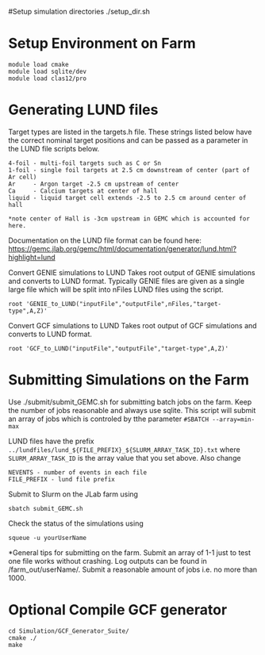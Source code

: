 #Setup simulation directories 
./setup_dir.sh

# Setup Environment on Farm
```
module load cmake
module load sqlite/dev
module load clas12/pro
```

# Generating LUND files
Target types are listed in the targets.h file. These strings listed below have the correct nominal target positions and can be passed as a parameter in the LUND file scripts below.
```
4-foil - multi-foil targets such as C or Sn
1-foil - single foil targets at 2.5 cm downstream of center (part of Ar cell)
Ar     - Argon target -2.5 cm upstream of center
Ca     - Calcium targets at center of hall
liquid - liquid target cell extends -2.5 to 2.5 cm around center of hall

*note center of Hall is -3cm upstream in GEMC which is accounted for here.
```

Documentation on the LUND file format can be found here:
https://gemc.jlab.org/gemc/html/documentation/generator/lund.html?highlight=lund

Convert GENIE simulations to LUND
Takes root output of GENIE simulations and converts to LUND format. Typically GENIE files are given as a single large file which will be split into nFiles LUND files using the script.
```
root 'GENIE_to_LUND("inputFile","outputFile",nFiles,"target-type",A,Z)'
```

Convert GCF simulations to LUND
Takes root output of GCF simulations and converts to LUND format.
```
root 'GCF_to_LUND("inputFile","outputFile","target-type",A,Z)'
```

# Submitting Simulations on the Farm
Use ./submit/submit_GEMC.sh for submitting batch jobs on the farm. Keep the number of jobs reasonable and always use sqlite. This script will submit an array of jobs which is controled by tthe parameter ```#SBATCH --array=min-max```

LUND files have the prefix ```../lundfiles/lund_${FILE_PREFIX}_${SLURM_ARRAY_TASK_ID}.txt``` where ```SLURM_ARRAY_TASK_ID``` is the array value that you set above.
Also change
```
NEVENTS - number of events in each file
FILE_PREFIX - lund file prefix
```

Submit to Slurm on the JLab farm using
```
sbatch submit_GEMC.sh
```

Check the status of the simulations using
```
squeue -u yourUserName
```

*General tips for submitting on the farm. Submit an array of 1-1 just to test one file works without crashing. Log outputs can be found in /farm_out/userName/. Submit a reasonable amount of jobs i.e. no more than 1000. 


# Optional Compile GCF generator
```
cd Simulation/GCF_Generator_Suite/
cmake ./
make
```